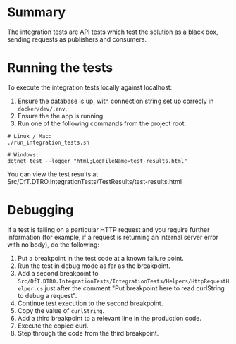 # Summary
The integration tests are API tests which test the solution as a black box, sending requests as publishers and consumers.

# Running the tests
To execute the integration tests locally against localhost:
1. Ensure the database is up, with connection string set up correcly in `docker/dev/.env`.
2. Ensure the the app is running.
3. Run one of the following commands from the project root:

```
# Linux / Mac:
./run_integration_tests.sh

# Windows:
dotnet test --logger "html;LogFileName=test-results.html"
```

You can view the test results at Src/DfT.DTRO.IntegrationTests/TestResults/test-results.html

# Debugging
If a test is failing on a particular HTTP request and you require further information (for example, if a request is returning an internal server error with no body), do the following:
1. Put a breakpoint in the test code at a known failure point.
2. Run the test in debug mode as far as the breakpoint.
3. Add a second breakpoint to `Src/DfT.DTRO.IntegrationTests/IntegrationTests/Helpers/HttpRequestHelper.cs` just after the comment "Put breakpoint here to read curlString to debug a request".
4. Continue test execution to the second breakpoint.
5. Copy the value of `curlString`.
6. Add a third breakpoint to a relevant line in the production code.
7. Execute the copied curl.
8. Step through the code from the third breakpoint.